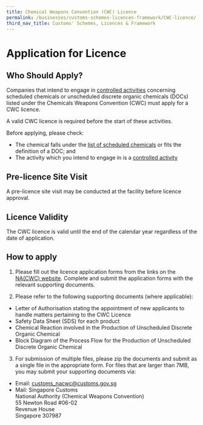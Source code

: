 ```yaml
---
title: Chemical Weapons Convention (CWC) Licence
permalink: /businesses/customs-schemes-licences-framework/CWC-licence/
third_nav_title: Customs' Schemes, Licences & Framework
---
```

# Application for Licence

## Who Should Apply?

Companies that intend to engage in  [controlled activities](/businesses/chemical-weapons-convention/licensing-requirements) concerning scheduled chemicals or unscheduled discrete organic chemicals (DOCs) listed under the Chemicals Weapons Convention (CWC) must apply for a CWC licence.

A valid CWC licence is required before the start of these activities.

Before applying, please check:

-   The chemical falls under the  [list of scheduled chemicals](/files/businesses/Guide_to_NACWC_Lic_-_with_Sch_Chem_List-(2020).pdf) or fits the definition of a DOC; and
-   The activity which you intend to engage in is a  [controlled activity](/businesses/chemical-weapons-convention/licensing-requirements)

## Pre-licence Site Visit

A pre-licence site visit may be conducted at the facility before licence approval.

## Licence Validity

The CWC licence is valid until the end of the calendar year regardless of the date of application.

## How to apply

1) Please fill out the licence application forms from the links on the  [NA(CWC) website](/eservices/customs-forms-and-service-links). Complete and submit the application forms with the relevant supporting documents.

2) Please refer to the following supporting documents (where applicable):  

-   Letter of Authorisation stating the appointment of  new  applicants to handle matters pertaining to the CWC Licence
-   Safety Data Sheet (SDS) for each product
-   Chemical Reaction involved in the Production of Unscheduled Discrete Organic Chemical
-   Block Diagram of the Process Flow for the Production of Unscheduled Discrete Organic Chemical

3) For submission of multiple files, please zip the documents and submit as a single file in the appropriate form. For files that are larger than 7MB, you may submit your supporting documents via:

-   Email:  [customs_nacwc@customs.gov.sg](mailto:customs_nacwc@customs.gov.sg2)
-   Mail: Singapore Customs  
    National Authority (Chemical Weapons Convention)  
    55 Newton Road #06-02  
    Revenue House  
    Singapore 307987